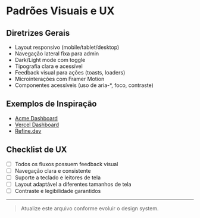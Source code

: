 # Padrões Visuais e UX

## Diretrizes Gerais
- Layout responsivo (mobile/tablet/desktop)
- Navegação lateral fixa para admin
- Dark/Light mode com toggle
- Tipografia clara e acessível
- Feedback visual para ações (toasts, loaders)
- Microinterações com Framer Motion
- Componentes acessíveis (uso de aria-*, foco, contraste)

## Exemplos de Inspiração
- [Acme Dashboard](https://ui.shadcn.com/examples/dashboard)
- [Vercel Dashboard](https://vercel.com/dashboard)
- [Refine.dev](https://refine.dev/)

## Checklist de UX
- [ ] Todos os fluxos possuem feedback visual
- [ ] Navegação clara e consistente
- [ ] Suporte a teclado e leitores de tela
- [ ] Layout adaptável a diferentes tamanhos de tela
- [ ] Contraste e legibilidade garantidos

---

> Atualize este arquivo conforme evoluir o design system.
